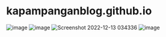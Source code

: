 # kapampanganblog.github.io
![image](https://user-images.githubusercontent.com/82393033/207139342-3529df7c-6e9c-4c35-a4c7-ccbfe1e00d57.png)
![image](https://user-images.githubusercontent.com/82393033/207139361-ad1e8c7e-4ac7-407b-9385-04df0f45699e.png)
![Screenshot 2022-12-13 034336](https://user-images.githubusercontent.com/82393033/207139259-71eadf94-03ec-4cef-b79d-7311d6fa4ade.png)
![image](https://user-images.githubusercontent.com/82393033/207139384-47d7c41c-5d0a-4ec8-9250-ecef8c012486.png)
